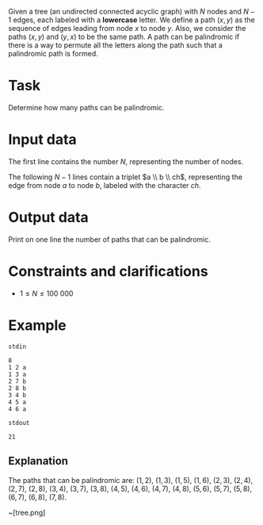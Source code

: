 Given a tree (an undirected connected acyclic graph) with $N$ nodes and $N-1$ edges, each labeled with a **lowercase** letter. We define a path $(x, y)$ as the sequence of edges leading from node $x$ to node $y$. Also, we consider the paths $(x, y)$ and $(y, x)$ to be the same path. A path can be palindromic if there is a way to permute all the letters along the path such that a palindromic path is formed.

# Task

Determine how many paths can be palindromic.

# Input data

The first line contains the number $N$, representing the number of nodes.

The following $N-1$ lines contain a triplet $a \\ b \\ ch$, representing the edge from node $a$ to node $b$, labeled with the character $ch$.

# Output data

Print on one line the number of paths that can be palindromic.

# Constraints and clarifications

* $1 \leq N \leq 100 \ 000$

# Example

`stdin`
```
8
1 2 a
1 3 a
2 7 b
2 8 b
3 4 b
4 5 a
4 6 a
```

`stdout`
```
21
```

## Explanation

The paths that can be palindromic are: $(1, 2)$, $(1, 3)$, $(1, 5)$, $(1, 6)$, $(2, 3)$, $(2, 4)$, $(2, 7)$, $(2, 8)$, $(3, 4)$, $(3, 7)$, $(3, 8)$, $(4, 5)$, $(4, 6)$, $(4, 7)$, $(4, 8)$, $(5, 6)$, $(5, 7)$, $(5, 8)$, $(6, 7)$, $(6, 8)$, $(7, 8)$.

~[tree.png]